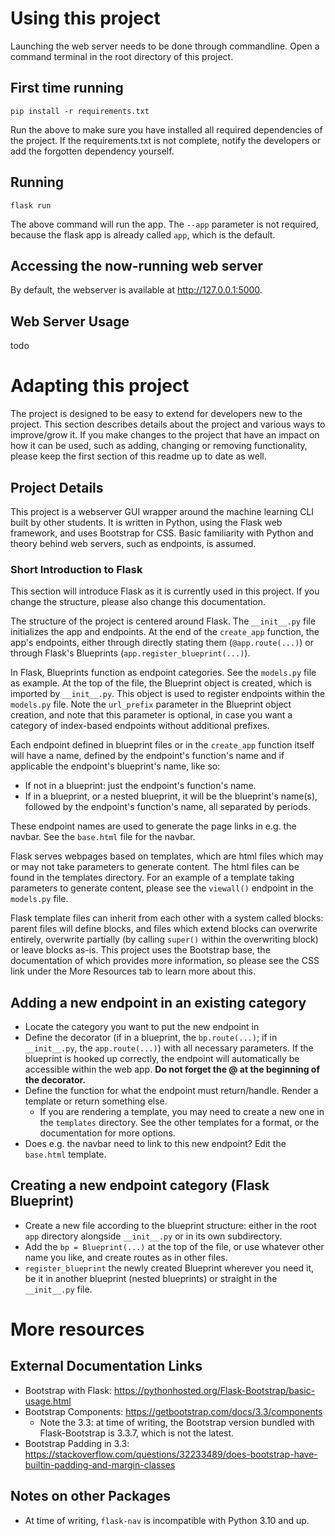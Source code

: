 # Using this project
Launching the web server needs to be done through commandline. Open a command terminal in the root directory of this project.

## First time running
```
pip install -r requirements.txt
```
Run the above to make sure you have installed all required dependencies of the project. If the requirements.txt is not complete, notify the developers or add the forgotten dependency yourself.

## Running

```
flask run
```
The above command will run the app. The `--app` parameter is not required, because the flask app is already called `app`, which is the default.

## Accessing the now-running web server
By default, the webserver is available at http://127.0.0.1:5000.

## Web Server Usage
todo

# Adapting this project
The project is designed to be easy to extend for developers new to the project. This section describes details about the project and various ways to improve/grow it. If you make changes to the project that have an impact on how it can be used, such as adding, changing or removing functionality, please keep the first section of this readme up to date as well.

## Project Details
This project is a webserver GUI wrapper around the machine learning CLI built by other students. It is written in Python, using the Flask web framework, and uses Bootstrap for CSS. Basic familiarity with Python and theory behind web servers, such as endpoints, is assumed.

### Short Introduction to Flask
This section will introduce Flask as it is currently used in this project. If you change the structure, please also change this documentation.

The structure of the project is centered around Flask. The `__init__.py` file initializes the app and endpoints. At the end of the `create_app` function, the app's endpoints, either through directly stating them (`@app.route(...)`) or through Flask's Blueprints (`app.register_blueprint(...)`).

In Flask, Blueprints function as endpoint categories. See the `models.py` file as example. At the top of the file, the Blueprint object is created, which is imported by `__init__.py`. This object is used to register endpoints within the `models.py` file. Note the `url_prefix` parameter in the Blueprint object creation, and note that this parameter is optional, in case you want a category of index-based endpoints without additional prefixes.

Each endpoint defined in blueprint files or in the `create_app` function itself will have a name, defined by the endpoint's function's name and if applicable the endpoint's blueprint's name, like so:

- If not in a blueprint: just the endpoint's function's name.
- If in a blueprint, or a nested blueprint, it will be the blueprint's name(s), followed by the endpoint's function's name, all separated by periods.

These endpoint names are used to generate the page links in e.g. the navbar. See the `base.html` file for the navbar.

Flask serves webpages based on templates, which are html files which may or may not take parameters to generate content. The html files can be found in the templates directory. For an example of a template taking parameters to generate content, please see the `viewall()` endpoint in the `models.py` file.

Flask template files can inherit from each other with a system called blocks: parent files will define blocks, and files which extend blocks can overwrite entirely, overwrite partially (by calling `super()` within the overwriting block) or leave blocks as-is. This project uses the Bootstrap base, the documentation of which provides more information, so please see the CSS link under the More Resources tab to learn more about this.

## Adding a new endpoint in an existing category

- Locate the category you want to put the new endpoint in
- Define the decorator (if in a blueprint, the `bp.route(...)`; if in `__init__.py`, the `app.route(...)`) with all necessary parameters. If the blueprint is hooked up correctly, the endpoint will automatically be accessible within the web app. **Do not forget the @ at the beginning of the decorator.**
- Define the function for what the endpoint must return/handle. Render a template or return something else.
	+ If you are rendering a template, you may need to create a new one in the `templates` directory. See the other templates for a format, or the documentation for more options.
- Does e.g. the navbar need to link to this new endpoint? Edit the `base.html` template.

## Creating a new endpoint category (Flask Blueprint)

- Create a new file according to the blueprint structure: either in the root `app` directory alongside `__init__.py` or in its own subdirectory. 
- Add the `bp = Blueprint(...)` at the top of the file, or use whatever other name you like, and create routes as in other files.
- `register_blueprint` the newly created Blueprint wherever you need it, be it in another blueprint (nested blueprints) or straight in the `__init__.py` file.

# More resources
## External Documentation Links

- Bootstrap with Flask: https://pythonhosted.org/Flask-Bootstrap/basic-usage.html
- Bootstrap Components: https://getbootstrap.com/docs/3.3/components
	+ Note the 3.3: at time of writing, the Bootstrap version bundled with Flask-Bootstrap is 3.3.7, which is not the latest.
- Bootstrap Padding in 3.3: https://stackoverflow.com/questions/32233489/does-bootstrap-have-builtin-padding-and-margin-classes

## Notes on other Packages

- At time of writing, `flask-nav` is incompatible with Python 3.10 and up.